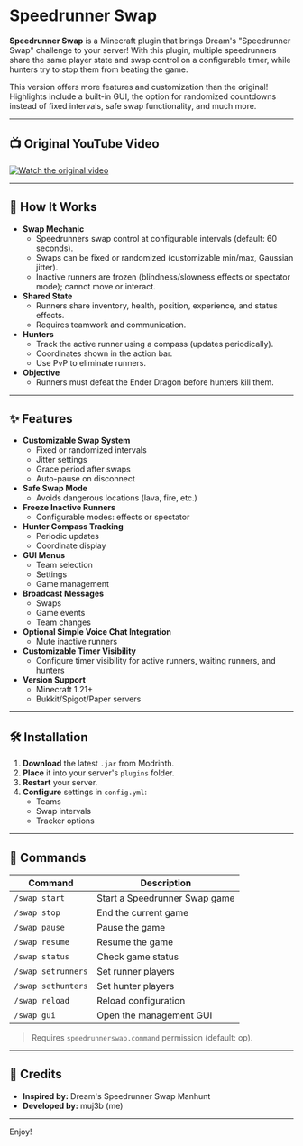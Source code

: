 # Speedrunner Swap

**Speedrunner Swap** is a Minecraft plugin that brings Dream's "Speedrunner Swap" challenge to your server! With this plugin, multiple speedrunners share the same player state and swap control on a configurable timer, while hunters try to stop them from beating the game.

This version offers more features and customization than the original! Highlights include a built-in GUI, the option for randomized countdowns instead of fixed intervals, safe swap functionality, and much more.

---

## 📺 Original YouTube Video

[![Watch the original video](https://img.youtube.com/vi/Zj3G5hN-EBQ/0.jpg)](https://www.youtube.com/watch?v=Zj3G5hN-EBQ)

---

## 🚀 How It Works

- **Swap Mechanic**
  - Speedrunners swap control at configurable intervals (default: 60 seconds).
  - Swaps can be fixed or randomized (customizable min/max, Gaussian jitter).
  - Inactive runners are frozen (blindness/slowness effects or spectator mode); cannot move or interact.
- **Shared State**
  - Runners share inventory, health, position, experience, and status effects.
  - Requires teamwork and communication.
- **Hunters**
  - Track the active runner using a compass (updates periodically).
  - Coordinates shown in the action bar.
  - Use PvP to eliminate runners.
- **Objective**
  - Runners must defeat the Ender Dragon before hunters kill them.

---

## ✨ Features

- **Customizable Swap System**
  - Fixed or randomized intervals
  - Jitter settings
  - Grace period after swaps
  - Auto-pause on disconnect
- **Safe Swap Mode**
  - Avoids dangerous locations (lava, fire, etc.)
- **Freeze Inactive Runners**
  - Configurable modes: effects or spectator
- **Hunter Compass Tracking**
  - Periodic updates
  - Coordinate display
- **GUI Menus**
  - Team selection
  - Settings
  - Game management
- **Broadcast Messages**
  - Swaps
  - Game events
  - Team changes
- **Optional Simple Voice Chat Integration**
  - Mute inactive runners
- **Customizable Timer Visibility**
  - Configure timer visibility for active runners, waiting runners, and hunters
- **Version Support**
  - Minecraft 1.21+
  - Bukkit/Spigot/Paper servers

---

## 🛠️ Installation

1. **Download** the latest `.jar` from Modrinth.
2. **Place** it into your server's `plugins` folder.
3. **Restart** your server.
4. **Configure** settings in `config.yml`:
   - Teams
   - Swap intervals
   - Tracker options

---

## 📝 Commands

| Command              | Description                       |
|----------------------|-----------------------------------|
| `/swap start`        | Start a Speedrunner Swap game     |
| `/swap stop`         | End the current game              |
| `/swap pause`        | Pause the game                    |
| `/swap resume`       | Resume the game                   |
| `/swap status`       | Check game status                 |
| `/swap setrunners`   | Set runner players                |
| `/swap sethunters`   | Set hunter players                |
| `/swap reload`       | Reload configuration              |
| `/swap gui`          | Open the management GUI           |

> Requires `speedrunnerswap.command` permission (default: op).

---

## 🙌 Credits

- **Inspired by:** Dream's Speedrunner Swap Manhunt
- **Developed by:** muj3b (me)

---

Enjoy!

